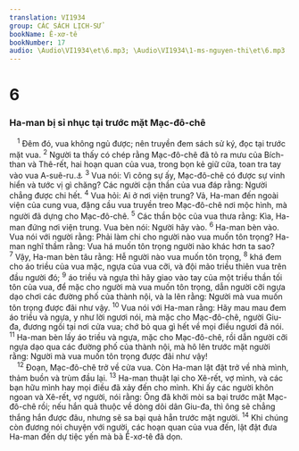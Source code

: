 ```yaml
---
translation: VI1934
group: CÁC SÁCH LỊCH-SỬ
bookName: Ê-xơ-tê 
bookNumber: 17
audio: \Audio\VI1934\et\6.mp3; \Audio\VI1934\1-ms-nguyen-thi\et\6.mp3
---
```


<div class="title"><h1>6</h1><h3>Ha-man bị sỉ nhục tại trước mặt Mạc-đô-chê</h3></div>
<span class="verse et_6_1"> <sup>1</sup> Đêm đó, vua không ngủ được; nên truyền đem sách sử ký, đọc tại trước mặt vua. </span>
<span class="verse et_6_2"><sup>2</sup> Người ta thấy có chép rằng Mạc-đô-chê đã tỏ ra mưu của Bích-than và Thê-rết, hai hoạn quan của vua, trong bọn kẻ giữ cửa, toan tra tay vào vua A-suê-ru.<a data-toggle="tooltip" data-placement="bottom" title="Êtê 2:21-22">⚓</a></span>
<span class="verse et_6_3"><sup>3</sup> Vua nói: Vì công sự ấy, Mạc-đô-chê có được sự vinh hiển và tước vị gì chăng? Các người cận thần của vua đáp rằng: Người chẳng được chi hết. </span>
<span class="verse et_6_4"><sup>4</sup> Vua hỏi: Ai ở nơi viện trung? Vả, Ha-man đến ngoài viện của cung vua, đặng cầu vua truyền treo Mạc-đô-chê nơi mộc hình, mà người đã dựng cho Mạc-đô-chê. </span>
<span class="verse et_6_5"><sup>5</sup> Các thần bộc của vua thưa rằng: Kìa, Ha-man đứng nơi viện trung. Vua bèn nói: Người hãy vào. </span>
<span class="verse et_6_6"><sup>6</sup> Ha-man bèn vào. Vua nói với người rằng: Phải làm chi cho người nào vua muốn tôn trọng? Ha-man nghĩ thầm rằng: Vua há muốn tôn trọng người nào khác hơn ta sao? </span>
<span class="verse et_6_7"><sup>7</sup> Vậy, Ha-man bèn tâu rằng: Hễ người nào vua muốn tôn trọng, </span>
<span class="verse et_6_8"><sup>8</sup> khá đem cho áo triều của vua mặc, ngựa của vua cỡi, và đội mão triều thiên vua trên đầu người đó; </span>
<span class="verse et_6_9"><sup>9</sup> áo triều và ngựa thì hãy giao vào tay của một triều thần tối tôn của vua, để mặc cho người mà vua muốn tôn trọng, dẫn người cỡi ngựa dạo chơi các đường phố của thành nội, và la lên rằng: Người mà vua muốn tôn trọng được đãi như vậy. </span>
<span class="verse et_6_10"><sup>10</sup> Vua nói với Ha-man rằng: Hãy mau mau đem áo triều và ngựa, y như lời ngươi nói, mà mặc cho Mạc-đô-chê, người Giu-đa, đương ngồi tại nơi cửa vua; chớ bỏ qua gì hết về mọi điều ngươi đã nói. </span>
<span class="verse et_6_11"><sup>11</sup> Ha-man bèn lấy áo triều và ngựa, mặc cho Mạc-đô-chê, rồi dẫn người cỡi ngựa dạo qua các đường phố của thành nội, mà hô lên trước mặt người rằng: Người mà vua muốn tôn trọng được đãi như vậy! <br/></span>
<span class="verse et_6_12"> <sup>12</sup> Đoạn, Mạc-đô-chê trở về cửa vua. Còn Ha-man lật đật trở về nhà mình, thảm buồn và trùm đầu lại. </span>
<span class="verse et_6_13"><sup>13</sup> Ha-man thuật lại cho Xê-rết, vợ mình, và các bạn hữu mình hay mọi điều đã xảy đến cho mình. Khi ấy các người khôn ngoan và Xê-rết, vợ người, nói rằng: Ông đã khởi mòi sa bại trước mặt Mạc-đô-chê rồi; nếu hắn quả thuộc về dòng dõi dân Giu-đa, thì ông sẽ chẳng thắng hắn được đâu, nhưng sẽ sa bại quả hẳn trước mặt người. </span>
<span class="verse et_6_14"><sup>14</sup> Khi chúng còn đương nói chuyện với người, các hoạn quan của vua đến, lật đật đưa Ha-man đến dự tiệc yến mà bà Ê-xơ-tê đã dọn. <br/></span>
